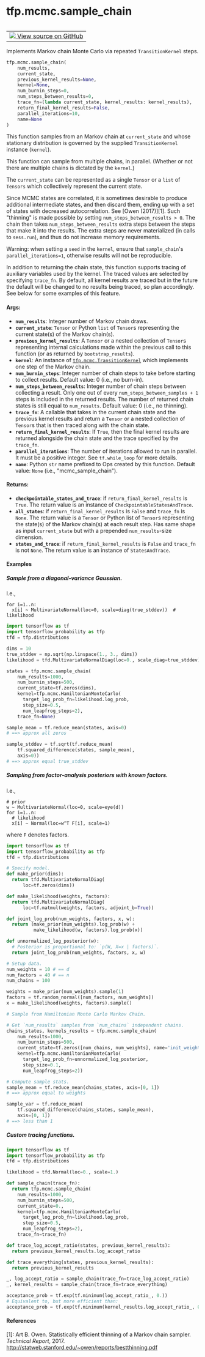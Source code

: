 <div itemscope itemtype="http://developers.google.com/ReferenceObject">
<meta itemprop="name" content="tfp.mcmc.sample_chain" />
<meta itemprop="path" content="Stable" />
</div>

# tfp.mcmc.sample_chain


<table class="tfo-notebook-buttons tfo-api" align="left">

<td>
  <a target="_blank" href="https://github.com/tensorflow/probability/blob/master/tensorflow_probability/python/mcmc/sample.py">
    <img src="https://www.tensorflow.org/images/GitHub-Mark-32px.png" />
    View source on GitHub
  </a>
</td></table>



Implements Markov chain Monte Carlo via repeated `TransitionKernel` steps.

``` python
tfp.mcmc.sample_chain(
    num_results,
    current_state,
    previous_kernel_results=None,
    kernel=None,
    num_burnin_steps=0,
    num_steps_between_results=0,
    trace_fn=(lambda current_state, kernel_results: kernel_results),
    return_final_kernel_results=False,
    parallel_iterations=10,
    name=None
)
```



<!-- Placeholder for "Used in" -->

This function samples from an Markov chain at `current_state` and whose
stationary distribution is governed by the supplied `TransitionKernel`
instance (`kernel`).

This function can sample from multiple chains, in parallel. (Whether or not
there are multiple chains is dictated by the `kernel`.)

The `current_state` can be represented as a single `Tensor` or a `list` of
`Tensors` which collectively represent the current state.

Since MCMC states are correlated, it is sometimes desirable to produce
additional intermediate states, and then discard them, ending up with a set of
states with decreased autocorrelation.  See [Owen (2017)][1]. Such "thinning"
is made possible by setting `num_steps_between_results > 0`. The chain then
takes `num_steps_between_results` extra steps between the steps that make it
into the results. The extra steps are never materialized (in calls to
`sess.run`), and thus do not increase memory requirements.

Warning: when setting a `seed` in the `kernel`, ensure that `sample_chain`'s
`parallel_iterations=1`, otherwise results will not be reproducible.

In addition to returning the chain state, this function supports tracing of
auxiliary variables used by the kernel. The traced values are selected by
specifying `trace_fn`. By default, all kernel results are traced but in the
future the default will be changed to no results being traced, so plan
accordingly. See below for some examples of this feature.

#### Args:


* <b>`num_results`</b>: Integer number of Markov chain draws.
* <b>`current_state`</b>: `Tensor` or Python `list` of `Tensor`s representing the
  current state(s) of the Markov chain(s).
* <b>`previous_kernel_results`</b>: A `Tensor` or a nested collection of `Tensor`s
  representing internal calculations made within the previous call to this
  function (or as returned by `bootstrap_results`).
* <b>`kernel`</b>: An instance of <a href="../../tfp/mcmc/TransitionKernel.md"><code>tfp.mcmc.TransitionKernel</code></a> which implements one step
  of the Markov chain.
* <b>`num_burnin_steps`</b>: Integer number of chain steps to take before starting to
  collect results.
  Default value: 0 (i.e., no burn-in).
* <b>`num_steps_between_results`</b>: Integer number of chain steps between collecting
  a result. Only one out of every `num_steps_between_samples + 1` steps is
  included in the returned results.  The number of returned chain states is
  still equal to `num_results`.  Default value: 0 (i.e., no thinning).
* <b>`trace_fn`</b>: A callable that takes in the current chain state and the previous
  kernel results and return a `Tensor` or a nested collection of `Tensor`s
  that is then traced along with the chain state.
* <b>`return_final_kernel_results`</b>: If `True`, then the final kernel results are
  returned alongside the chain state and the trace specified by the
  `trace_fn`.
* <b>`parallel_iterations`</b>: The number of iterations allowed to run in parallel. It
  must be a positive integer. See `tf.while_loop` for more details.
* <b>`name`</b>: Python `str` name prefixed to Ops created by this function.
  Default value: `None` (i.e., "mcmc_sample_chain").


#### Returns:


* <b>`checkpointable_states_and_trace`</b>: if `return_final_kernel_results` is
  `True`. The return value is an instance of
  `CheckpointableStatesAndTrace`.
* <b>`all_states`</b>: if `return_final_kernel_results` is `False` and `trace_fn` is
  `None`. The return value is a `Tensor` or Python list of `Tensor`s
  representing the state(s) of the Markov chain(s) at each result step. Has
  same shape as input `current_state` but with a prepended
  `num_results`-size dimension.
* <b>`states_and_trace`</b>: if `return_final_kernel_results` is `False` and
  `trace_fn` is not `None`. The return value is an instance of
  `StatesAndTrace`.

#### Examples

##### Sample from a diagonal-variance Gaussian.

I.e.,

```none
for i=1..n:
  x[i] ~ MultivariateNormal(loc=0, scale=diag(true_stddev))  # likelihood
```

```python
import tensorflow as tf
import tensorflow_probability as tfp
tfd = tfp.distributions

dims = 10
true_stddev = np.sqrt(np.linspace(1., 3., dims))
likelihood = tfd.MultivariateNormalDiag(loc=0., scale_diag=true_stddev)

states = tfp.mcmc.sample_chain(
    num_results=1000,
    num_burnin_steps=500,
    current_state=tf.zeros(dims),
    kernel=tfp.mcmc.HamiltonianMonteCarlo(
      target_log_prob_fn=likelihood.log_prob,
      step_size=0.5,
      num_leapfrog_steps=2),
    trace_fn=None)

sample_mean = tf.reduce_mean(states, axis=0)
# ==> approx all zeros

sample_stddev = tf.sqrt(tf.reduce_mean(
    tf.squared_difference(states, sample_mean),
    axis=0))
# ==> approx equal true_stddev
```

##### Sampling from factor-analysis posteriors with known factors.

I.e.,

```none
# prior
w ~ MultivariateNormal(loc=0, scale=eye(d))
for i=1..n:
  # likelihood
  x[i] ~ Normal(loc=w^T F[i], scale=1)
```

where `F` denotes factors.

```python
import tensorflow as tf
import tensorflow_probability as tfp
tfd = tfp.distributions

# Specify model.
def make_prior(dims):
  return tfd.MultivariateNormalDiag(
      loc=tf.zeros(dims))

def make_likelihood(weights, factors):
  return tfd.MultivariateNormalDiag(
      loc=tf.matmul(weights, factors, adjoint_b=True))

def joint_log_prob(num_weights, factors, x, w):
  return (make_prior(num_weights).log_prob(w) +
          make_likelihood(w, factors).log_prob(x))

def unnormalized_log_posterior(w):
  # Posterior is proportional to: `p(W, X=x | factors)`.
  return joint_log_prob(num_weights, factors, x, w)

# Setup data.
num_weights = 10 # == d
num_factors = 40 # == n
num_chains = 100

weights = make_prior(num_weights).sample(1)
factors = tf.random_normal([num_factors, num_weights])
x = make_likelihood(weights, factors).sample()

# Sample from Hamiltonian Monte Carlo Markov Chain.

# Get `num_results` samples from `num_chains` independent chains.
chains_states, kernels_results = tfp.mcmc.sample_chain(
    num_results=1000,
    num_burnin_steps=500,
    current_state=tf.zeros([num_chains, num_weights], name='init_weights'),
    kernel=tfp.mcmc.HamiltonianMonteCarlo(
      target_log_prob_fn=unnormalized_log_posterior,
      step_size=0.1,
      num_leapfrog_steps=2))

# Compute sample stats.
sample_mean = tf.reduce_mean(chains_states, axis=[0, 1])
# ==> approx equal to weights

sample_var = tf.reduce_mean(
    tf.squared_difference(chains_states, sample_mean),
    axis=[0, 1])
# ==> less than 1
```

##### Custom tracing functions.

```python
import tensorflow as tf
import tensorflow_probability as tfp
tfd = tfp.distributions

likelihood = tfd.Normal(loc=0., scale=1.)

def sample_chain(trace_fn):
  return tfp.mcmc.sample_chain(
    num_results=1000,
    num_burnin_steps=500,
    current_state=0.,
    kernel=tfp.mcmc.HamiltonianMonteCarlo(
      target_log_prob_fn=likelihood.log_prob,
      step_size=0.5,
      num_leapfrog_steps=2),
    trace_fn=trace_fn)

def trace_log_accept_ratio(states, previous_kernel_results):
  return previous_kernel_results.log_accept_ratio

def trace_everything(states, previous_kernel_results):
  return previous_kernel_results

_, log_accept_ratio = sample_chain(trace_fn=trace_log_accept_ratio)
_, kernel_results = sample_chain(trace_fn=trace_everything)

acceptance_prob = tf.exp(tf.minimum(log_accept_ratio_, 0.))
# Equivalent to, but more efficient than:
acceptance_prob = tf.exp(tf.minimum(kernel_results.log_accept_ratio_, 0.))
```

#### References

[1]: Art B. Owen. Statistically efficient thinning of a Markov chain sampler.
     _Technical Report_, 2017.
     http://statweb.stanford.edu/~owen/reports/bestthinning.pdf